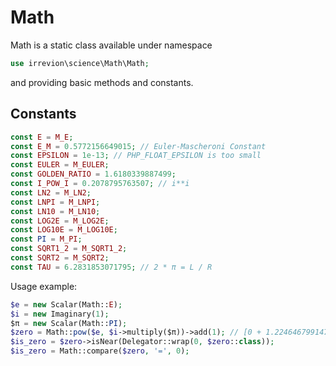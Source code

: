 # Math

Math is a static class available under namespace
```php
use irrevion\science\Math\Math;
```
and providing basic methods and constants.

## Constants

```php
const E = M_E;
const E_M = 0.5772156649015; // Euler-Mascheroni Constant
const EPSILON = 1e-13; // PHP_FLOAT_EPSILON is too small
const EULER = M_EULER;
const GOLDEN_RATIO = 1.6180339887499;
const I_POW_I = 0.2078795763507; // i**i
const LN2 = M_LN2;
const LNPI = M_LNPI;
const LN10 = M_LN10;
const LOG2E = M_LOG2E;
const LOG10E = M_LOG10E;
const PI = M_PI;
const SQRT1_2 = M_SQRT1_2;
const SQRT2 = M_SQRT2;
const TAU = 6.2831853071795; // 2 * π = L / R
```
Usage example:
```php
$e = new Scalar(Math::E);
$i = new Imaginary(1);
$π = new Scalar(Math::PI);
$zero = Math::pow($e, $i->multiply($π))->add(1); // [0 + 1.2246467991474E-16i]
$is_zero = $zero->isNear(Delegator::wrap(0, $zero::class));
$is_zero = Math::compare($zero, '=', 0);
```